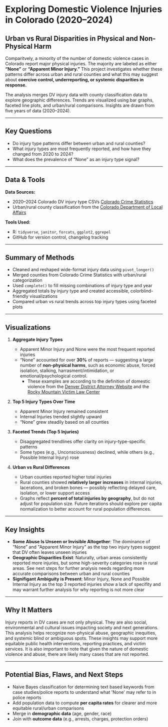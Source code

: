 # Exploring Domestic Violence Injuries in Colorado (2020–2024)  
## Urban vs Rural Disparities in Physical and Non-Physical Harm

Comparitvely, a minority of the number of domestic violence cases in Colorado report major physical injuries. The majority are labeled as either **“None”** or **“Apparent Minor Injury.”** This project investigates whether these patterns differ across urban and rural counties and what this may suggest about **coercive control, underreporting, or systemic disparities in response.**

The analysis merges DV injury data with county classification data to explore geographic differences. Trends are visualized using bar graphs, faceted line plots, and urban/rural comparisons. Insights are drawn from five years of data (2020–2024).

---

## Key Questions  
- Do injury type patterns differ between urban and rural counties?  
- What injury types are most frequently reported, and how have they changed from 2020 to 2024?  
- What does the prevalence of “None” as an injury type signal?

---

## Data & Tools  
**Data Sources:**  
- 2020–2024 Colorado DV injury type CSVs [Colorado Crime Statistics](https://coloradocrimestats.state.co.us/tops)
- Urban/rural county classification from the [Colorado Department of Local Affairs](https://cdola.colorado.gov/colorado-community-classification)  

**Tools Used:**  
- R: `tidyverse`, `janitor`, `forcats`, `ggplot2`, `ggrepel`  
- GitHub for version control, changelog tracking  

---

## Summary of Methods  
- Cleaned and reshaped wide-format injury data using `pivot_longer()`  
- Merged counties from Colorado Crime Statistics with urban/rural categorization  
- Used `complete()` to fill missing combinations of injury type and year  
- Aggregated totals by injury type and created accessible, colorblind-friendly visualizations  
- Compared urban vs rural trends across top injury types using faceted plots

---

## Visualizations

1. **Aggregate Injury Types**  
   - Apparent Minor Injury and None were the most frequent reported injuries  
   - “None” accounted for over **30%** of reports — suggesting a large number of **non-physical harms**, such as economic abuse, forced isolation, stalking, harrasment/intimidation, or emotional/psychological control.
      - These examples are according to the definition of domestic violence from the [Denver District Attorney Website](https://www.denverda.org/domestic-violence/) and the [Rocky Mountain Victim Law Center](https://www.rmvictimlaw.org/learn/legal-information/criminal/domestic-violence-domestic-abuse)

2. **Top 5 Injury Types Over Time** 
   - Apparent Minor Injury remained consistent  
   - Internal Injuries trended slightly upward  
   - “None” grew steadily based on all counties 

3. **Faceted Trends (Top 5 Injuries)**  
   - Disaggregated trendlines offer clarity on injury-type-specific patterns  
   - Some types (e.g., Unconsciousness) declined, while others (e.g., Possible Internal Injury) rose

4. **Urban vs Rural Differences**  
   - Urban counties reported higher total injuries  
   - Rural counties showed **relatively larger increases** in internal injuries, lacerations, and broken bones — possibly reflecting delayed care, isolation, or lower support access  
   - Graphs reflect **percent of total injuries by geography**, but do not adjust for population size. Future iterations should explore per capita normalization to better account for rural population differences.

---

## Key Insights  
- **Some Abuse Is Unseen or Invisible Altogether**: The dominance of “None” and "Apparent Minor Injury" as the top two injury types suggest that DV often leaves unseen injuries
- **Geographic Disparities Exist**: Naturally, urban areas consistently reported more injuries, but some high-severity categories rose in rural areas. See next steps for further analysis needs regarding more accurate comparisons between urban and rural counties
- **Signifigant Ambiguity is Present**: Minor Injury, None and Possible Internal Injury as the top 3 reported injuries show a lack of specifity and may warrant further analysis for why reporting is not more clear

---

## Why It Matters  
Injury reports in DV cases are not only physical. They are also social, environmental and cultural issues impacting society and next generations. This analysis helps recognize non-physical abuse, geographic inequities, and systemic blind or ambiguous spots. These insights may support more equitable public health interventions, reporting practices, and victim services. It is also important to note that given the nature of domestic violence and abuse, there are likely many cases that are not reported.

---

## Potential Bias, Flaws, and Next Steps  
- Naive Bayes classification for determining text based keywords from case studies/police reports to understand what 'None' may refer to in police reports
- Add population data to compute **per capita rates** for clearer and more equitable rural/urban comparisons  
- Merge in **demographic data** (age, gender, race)  
- Join with **outcome data** (e.g., arrests, charges, protection orders)  
